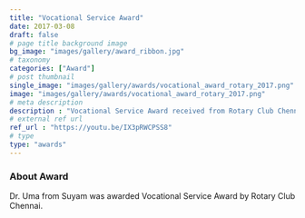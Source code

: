 ```yaml
---
title: "Vocational Service Award"
date: 2017-03-08
draft: false
# page title background image
bg_image: "images/gallery/award_ribbon.jpg"
# taxonomy
categories: ["Award"]
# post thumbnail
single_image: "images/gallery/awards/vocational_award_rotary_2017.png"
image: "images/gallery/awards/vocational_award_rotary_2017.png"
# meta description
description : "Vocational Service Award received from Rotary Club Chennai."
# external ref url
ref_url : "https://youtu.be/IX3pRWCPSS8"
# type
type: "awards"
---
```



### About Award

Dr. Uma from Suyam was awarded Vocational Service Award by Rotary Club Chennai.
